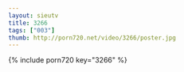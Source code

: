```yaml
--- 
layout: sieutv
title: 3266
tags: ["003"]
thumb: http://porn720.net/video/3266/poster.jpg
---
```

{% include porn720 key="3266" %} 
